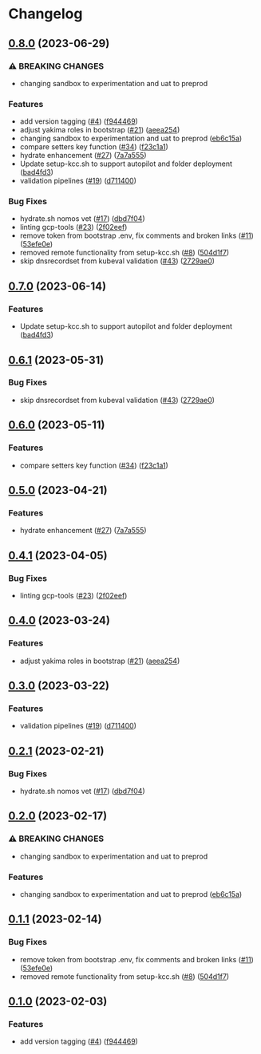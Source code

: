 # Changelog

## [0.8.0](https://github.com/CloudLandingZone/gcp-tools/compare/v0.7.0...0.8.0) (2023-06-29)


### ⚠ BREAKING CHANGES

* changing sandbox to experimentation and uat to preprod

### Features

* add version tagging ([#4](https://github.com/CloudLandingZone/gcp-tools/issues/4)) ([f944469](https://github.com/CloudLandingZone/gcp-tools/commit/f9444698fe946787517e5e49853b25110c0cb213))
* adjust yakima roles in bootstrap ([#21](https://github.com/CloudLandingZone/gcp-tools/issues/21)) ([aeea254](https://github.com/CloudLandingZone/gcp-tools/commit/aeea254441a4484a581c12e71206a11833db6296))
* changing sandbox to experimentation and uat to preprod  ([eb6c15a](https://github.com/CloudLandingZone/gcp-tools/commit/eb6c15a1defdb6bcab19d8fb548eca815fe11374))
* compare setters key function ([#34](https://github.com/CloudLandingZone/gcp-tools/issues/34)) ([f23c1a1](https://github.com/CloudLandingZone/gcp-tools/commit/f23c1a1f1397939e024d095dc10914d762a00c1c))
* hydrate enhancement ([#27](https://github.com/CloudLandingZone/gcp-tools/issues/27)) ([7a7a555](https://github.com/CloudLandingZone/gcp-tools/commit/7a7a55593fe3cc86fbac3d5d106a5abf650b32dc))
* Update setup-kcc.sh to support autopilot and folder deployment ([bad4fd3](https://github.com/CloudLandingZone/gcp-tools/commit/bad4fd3cf387bdff9ce612dd488ca9b0e9bd4c67))
* validation pipelines ([#19](https://github.com/CloudLandingZone/gcp-tools/issues/19)) ([d711400](https://github.com/CloudLandingZone/gcp-tools/commit/d7114007bbc33d68c915d6658f8763483fade830))


### Bug Fixes

* hydrate.sh nomos vet ([#17](https://github.com/CloudLandingZone/gcp-tools/issues/17)) ([dbd7f04](https://github.com/CloudLandingZone/gcp-tools/commit/dbd7f046625914dc297bc9be0463bdd6fb3b1231))
* linting gcp-tools ([#23](https://github.com/CloudLandingZone/gcp-tools/issues/23)) ([2f02eef](https://github.com/CloudLandingZone/gcp-tools/commit/2f02eef0b297c84d0282e398879c27cb63150130))
* remove token from bootstrap .env, fix comments and broken links ([#11](https://github.com/CloudLandingZone/gcp-tools/issues/11)) ([53efe0e](https://github.com/CloudLandingZone/gcp-tools/commit/53efe0ead73a1bfd0b00a8b07fc7c89424229d7b))
* removed remote functionality from setup-kcc.sh ([#8](https://github.com/CloudLandingZone/gcp-tools/issues/8)) ([504d1f7](https://github.com/CloudLandingZone/gcp-tools/commit/504d1f734f8ff2385be1e7f435e3bf33fe72c1fd))
* skip dnsrecordset from kubeval validation ([#43](https://github.com/CloudLandingZone/gcp-tools/issues/43)) ([2729ae0](https://github.com/CloudLandingZone/gcp-tools/commit/2729ae015238f7523ce8fcd0e9f701ee16db644c))

## [0.7.0](https://github.com/ssc-spc-ccoe-cei/gcp-tools/compare/0.6.1...0.7.0) (2023-06-14)


### Features

* Update setup-kcc.sh to support autopilot and folder deployment ([bad4fd3](https://github.com/ssc-spc-ccoe-cei/gcp-tools/commit/bad4fd3cf387bdff9ce612dd488ca9b0e9bd4c67))

## [0.6.1](https://github.com/ssc-spc-ccoe-cei/gcp-tools/compare/0.6.0...0.6.1) (2023-05-31)


### Bug Fixes

* skip dnsrecordset from kubeval validation ([#43](https://github.com/ssc-spc-ccoe-cei/gcp-tools/issues/43)) ([2729ae0](https://github.com/ssc-spc-ccoe-cei/gcp-tools/commit/2729ae015238f7523ce8fcd0e9f701ee16db644c))

## [0.6.0](https://github.com/ssc-spc-ccoe-cei/gcp-tools/compare/0.5.0...0.6.0) (2023-05-11)


### Features

* compare setters key function ([#34](https://github.com/ssc-spc-ccoe-cei/gcp-tools/issues/34)) ([f23c1a1](https://github.com/ssc-spc-ccoe-cei/gcp-tools/commit/f23c1a1f1397939e024d095dc10914d762a00c1c))

## [0.5.0](https://github.com/ssc-spc-ccoe-cei/gcp-tools/compare/0.4.1...0.5.0) (2023-04-21)


### Features

* hydrate enhancement ([#27](https://github.com/ssc-spc-ccoe-cei/gcp-tools/issues/27)) ([7a7a555](https://github.com/ssc-spc-ccoe-cei/gcp-tools/commit/7a7a55593fe3cc86fbac3d5d106a5abf650b32dc))

## [0.4.1](https://github.com/ssc-spc-ccoe-cei/gcp-tools/compare/0.4.0...0.4.1) (2023-04-05)


### Bug Fixes

* linting gcp-tools ([#23](https://github.com/ssc-spc-ccoe-cei/gcp-tools/issues/23)) ([2f02eef](https://github.com/ssc-spc-ccoe-cei/gcp-tools/commit/2f02eef0b297c84d0282e398879c27cb63150130))

## [0.4.0](https://github.com/ssc-spc-ccoe-cei/gcp-tools/compare/0.3.0...0.4.0) (2023-03-24)


### Features

* adjust yakima roles in bootstrap ([#21](https://github.com/ssc-spc-ccoe-cei/gcp-tools/issues/21)) ([aeea254](https://github.com/ssc-spc-ccoe-cei/gcp-tools/commit/aeea254441a4484a581c12e71206a11833db6296))

## [0.3.0](https://github.com/ssc-spc-ccoe-cei/gcp-tools/compare/0.2.1...0.3.0) (2023-03-22)


### Features

* validation pipelines ([#19](https://github.com/ssc-spc-ccoe-cei/gcp-tools/issues/19)) ([d711400](https://github.com/ssc-spc-ccoe-cei/gcp-tools/commit/d7114007bbc33d68c915d6658f8763483fade830))

## [0.2.1](https://github.com/ssc-spc-ccoe-cei/gcp-tools/compare/0.2.0...0.2.1) (2023-02-21)


### Bug Fixes

* hydrate.sh nomos vet ([#17](https://github.com/ssc-spc-ccoe-cei/gcp-tools/issues/17)) ([dbd7f04](https://github.com/ssc-spc-ccoe-cei/gcp-tools/commit/dbd7f046625914dc297bc9be0463bdd6fb3b1231))

## [0.2.0](https://github.com/ssc-spc-ccoe-cei/gcp-tools/compare/0.1.1...0.2.0) (2023-02-17)


### ⚠ BREAKING CHANGES

* changing sandbox to experimentation and uat to preprod

### Features

* changing sandbox to experimentation and uat to preprod  ([eb6c15a](https://github.com/ssc-spc-ccoe-cei/gcp-tools/commit/eb6c15a1defdb6bcab19d8fb548eca815fe11374))

## [0.1.1](https://github.com/ssc-spc-ccoe-cei/gcp-tools/compare/0.1.0...0.1.1) (2023-02-14)


### Bug Fixes

* remove token from bootstrap .env, fix comments and broken links ([#11](https://github.com/ssc-spc-ccoe-cei/gcp-tools/issues/11)) ([53efe0e](https://github.com/ssc-spc-ccoe-cei/gcp-tools/commit/53efe0ead73a1bfd0b00a8b07fc7c89424229d7b))
* removed remote functionality from setup-kcc.sh ([#8](https://github.com/ssc-spc-ccoe-cei/gcp-tools/issues/8)) ([504d1f7](https://github.com/ssc-spc-ccoe-cei/gcp-tools/commit/504d1f734f8ff2385be1e7f435e3bf33fe72c1fd))

## [0.1.0](https://github.com/ssc-spc-ccoe-cei/gcp-tools/compare/v0.0.1...0.1.0) (2023-02-03)


### Features

* add version tagging ([#4](https://github.com/ssc-spc-ccoe-cei/gcp-tools/issues/4)) ([f944469](https://github.com/ssc-spc-ccoe-cei/gcp-tools/commit/f9444698fe946787517e5e49853b25110c0cb213))
